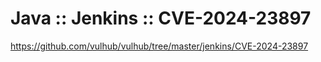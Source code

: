 # Java :: Jenkins :: CVE-2024-23897

https://github.com/vulhub/vulhub/tree/master/jenkins/CVE-2024-23897
